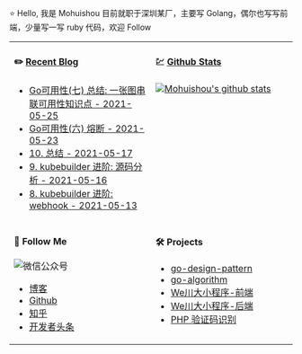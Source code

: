⭐ Hello, 我是 Mohuishou 目前就职于深圳某厂，主要写 Golang，偶尔也写写前端，少量写一写 ruby 代码，欢迎 Follow

<table>
  
<tr>
<td valign="top"  width="50%">

#### ✏️ [Recent Blog](https://lailin.xyz)

- [Go可用性(七) 总结: 一张图串联可用性知识点 - 2021-05-25](https://lailin.xyz/post/go-training-week6-7-summary.html)
- [Go可用性(六) 熔断 - 2021-05-23](https://lailin.xyz/post/go-training-week6-6-breaker.html)
- [10. 总结 - 2021-05-17](https://lailin.xyz/post/operator-11-summary.html)
- [9. kubebuilder 进阶: 源码分析 - 2021-05-16](https://lailin.xyz/post/operator-09-kubebuilder-code.html)
- [8. kubebuilder 进阶: webhook - 2021-05-13](https://lailin.xyz/post/operator-08-kubebuilder-webhook.html)

</td>
<td valign="top"  width="50%">

#### 💹 [Github Stats](https://github.com/mohuishou)

[![Mohuishou's github stats](https://github-readme-stats.vercel.app/api?username=mohuishou&count_private=true&show_icons=true)](https://github.com/mohuishou)

</td>
</tr>

<tr>
<td valign="top"  width="50%">

#### 👀 Follow Me

![微信公众号](https://mohuishou-blog-sz.oss-cn-shenzhen.aliyuncs.com/custom/wechat_white.png)
- [博客](https://lailin.xyz)
- [Github](https://github.com/mohuishou)
- [知乎](https://www.zhihu.com/people/mo-hui-shou-76)
- [开发者头条](https://toutiao.io/subjects/387401?f=new)

</td>
<td valign="top"  width="50%">

#### 🛠 Projects

- [go-design-pattern](https://github.com/mohuishou/go-design-pattern)
- [go-algorithm](https://github.com/mohuishou/go-algorithm)
- [We川大小程序-前端](https://github.com/mohuishou/scuplus-wechat)
- [We川大小程序-后端](https://github.com/mohuishou/scuplus-go)
- [PHP 验证码识别](https://github.com/mohuishou/ImageOCR)

</td>
</tr>

</table>
